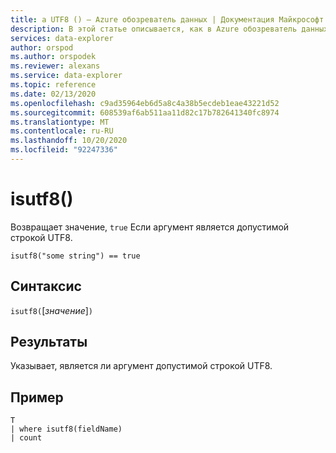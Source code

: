 ```yaml
---
title: a UTF8 () — Azure обозреватель данных | Документация Майкрософт
description: В этой статье описывается, как в Azure обозреватель данных.
services: data-explorer
author: orspod
ms.author: orspodek
ms.reviewer: alexans
ms.service: data-explorer
ms.topic: reference
ms.date: 02/13/2020
ms.openlocfilehash: c9ad35964eb6d5a8c4a38b5ecdeb1eae43221d52
ms.sourcegitcommit: 608539af6ab511aa11d82c17b782641340fc8974
ms.translationtype: MT
ms.contentlocale: ru-RU
ms.lasthandoff: 10/20/2020
ms.locfileid: "92247336"
---
```

# <a name="isutf8"></a>isutf8()

Возвращает значение, `true` Если аргумент является допустимой строкой UTF8.
    
```kusto
isutf8("some string") == true
```

## <a name="syntax"></a>Синтаксис

`isutf8(`[*значение*]`)`

## <a name="returns"></a>Результаты

Указывает, является ли аргумент допустимой строкой UTF8.

## <a name="example"></a>Пример

```kusto
T
| where isutf8(fieldName)
| count
```